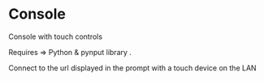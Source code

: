 # Console 
Console with touch controls

Requires => 
Python & pynput library .

Connect to the url displayed in the prompt with a touch device on the LAN
